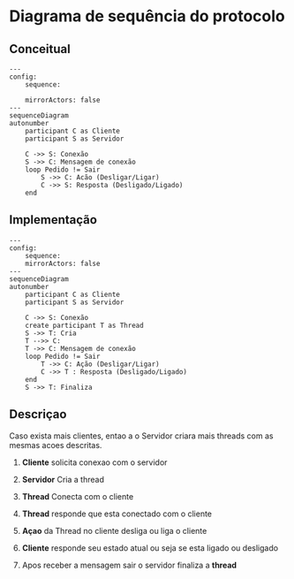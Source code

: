 # Diagrama de sequência do protocolo

## Conceitual

```mermaid
---
config:
    sequence:

    mirrorActors: false
---
sequenceDiagram
autonumber
    participant C as Cliente
    participant S as Servidor

    C ->> S: Conexão
    S ->> C: Mensagem de conexão
    loop Pedido != Sair
        S ->> C: Acão (Desligar/Ligar)
        C ->> S: Resposta (Desligado/Ligado)
    end
```

## Implementação
```mermaid
---
config:
    sequence:
    mirrorActors: false
---
sequenceDiagram
autonumber
    participant C as Cliente
    participant S as Servidor

    C ->> S: Conexão
    create participant T as Thread
    S ->> T: Cria
    T -->> C: 
    T ->> C: Mensagem de conexão
    loop Pedido != Sair
        T ->> C: Ação (Desligar/Ligar)
        C ->> T : Resposta (Desligado/Ligado)
    end
    S ->> T: Finaliza

```
## Descriçao

Caso exista mais clientes, entao a o Servidor criara mais threads com as mesmas acoes descritas.

1. **Cliente** solicita conexao com o servidor 

1. **Servidor** Cria a thread

1. **Thread** Conecta com o cliente

1. **Thread** responde que esta conectado com o cliente

1. **Açao** da Thread no cliente desliga ou liga o  cliente

1. **Cliente** responde seu estado atual ou seja se esta ligado ou desligado

1. Apos receber a mensagem sair o servidor finaliza a **thread** 


